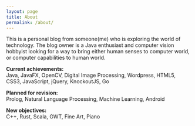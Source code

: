 ```yaml
---
layout: page
title: About
permalink: /about/
---
```


This is a personal blog from someone(me) who is exploring the world of technology. The blog owner is a Java enthusiast and computer vision hobbyist looking for a way to bring either human senses to computer world, or computer capabilities to human world.  

**Current achievements:**  
Java, JavaFX, OpenCV, Digital Image Processing, Wordpress, HTML5, CSS3, JavaScript, jQuery, KnockoutJS, Go

**Planned for revision:**  
Prolog, Natural Language Processing, Machine Learning, Android

**New objectives:**  
C++, Rust, Scala, GWT, Fine Art, Piano

